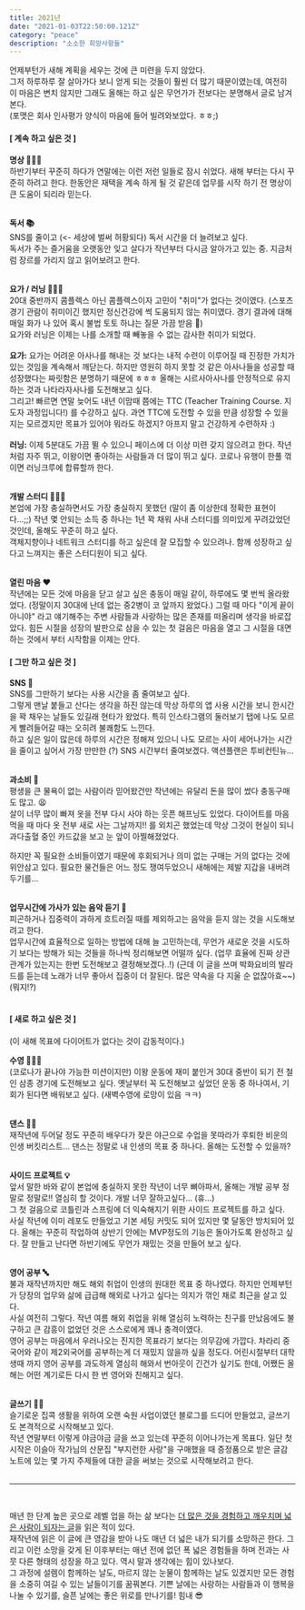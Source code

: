 ```yaml
---
title: 2021년
date: "2021-01-03T22:50:00.121Z"
category: "peace"
description: "소소한 희망사항들"
---
```


언제부턴가 새해 계획을 세우는 것에 큰 미련을 두지 않았다. <br />
그저 하루하루 잘 살아가다 보니 얻게 되는 것들이 훨씬 더 많기 때문이였는데, 여전히 이 마음은 변치 않지만 그래도 올해는 하고 싶은 무언가가 전보다는 분명해서 글로 남겨본다.<br />
(포맷은 회사 인사평가 양식이 마음에 들어 빌려와보았다. ㅎㅎ;)

#### [ 계속 하고 싶은 것 ]
**명상 🧘🏻‍♀**<br />
하반기부터 꾸준히 하다가 연말에는 이런 저런 일들로 잠시 쉬었다. 새해 부터는 다시 꾸준히 하려고 한다. 한동안은 재택을 계속 하게 될 것 같은데 업무를 시작 하기 전 명상이 큰 도움이 되리라 믿는다.<br /><br />

**독서 📚**<br />
SNS를 줄이고 (<- 세상에 벌써 허황되다) 독서 시간을 더 늘려보고 싶다. <br />독서가 주는 즐거움을 오랫동안 잊고 살다가 작년부터 다시금 알아가고 있는 중. 지금처럼 장르를 가리지 않고 읽어보려고 한다. <br /><br />

**요가 / 러닝 🏃🏻‍♀️**<br />
20대 중반까지 콤플렉스 아닌 콤플렉스이자 고민이 "취미"가 없다는 것이였다. (스포츠경기 관람이 취미이긴 했지만 정신건강에 썩 도움되지 않는 취미였다. 경기 결과에 대해 매일 화가 나 있어 혹시 불법 토토 하냐는 질문 가끔 받음 🤣)  
요가와 러닝은 이제는 나를 소개할 때 빼놓을 수 없는 감사한 취미가 되었다. <br /><br />
**요가:** 
요가는 어려운 아사나를 해내는 것 보다는 내적 수련이 이루어질 때 진정한 가치가 있는 것임을 계속해서 깨닫는다. 하지만 영원히 하지 못할 것 같은 아사나들을 성공할 때 성장했다는 짜릿함은 분명하기 때문에 ㅎㅎㅎ 올해는 시르사아사나를 안정적으로 유지하는 것과 나타라자사나를 도전해보고 싶다.<br />
그리고! 빠르면 연말 늦어도 내년 이맘때 쯤에는 TTC (Teacher Training Course. 지도자 과정입니다!) 를 수강하고 싶다. 과연 TTC에 도전할 수 있을 만큼 성장할 수 있을지는 모르겠지만 목표가 있어야 뭐라도 하겠지? 아프지 말고 건강하게 수련하자 :)<br /><br />
**러닝:** 
이제 5분대도 가끔 뛸 수 있으니 페이스에 더 이상 미련 갖지 않으려고 한다. 작년처럼 자주 뛰고, 이왕이면 좋아하는 사람들과 더 많이 뛰고 싶다. 코로나 유행이 한풀 꺾이면 러닝크루에 합류할까 한다.<br /><br />

**개발 스터디 👩🏻‍💻**<br />
본업에 가장 충실하면서도 가장 충실하지 못했던 (말이 좀 이상한데 정확한 표현이다...;;) 작년 몇 안되는 소득 중 하나는 1년 꽉 채워 사내 스터디를 의미있게 꾸려갔었던 것인데, 올해도 꾸준히 하고 싶다.<br /> 객체지향이나 네트워크 스터디를 하고 싶은데 잘 모집할 수 있으려나. 함께 성장하고 싶다고 느껴지는 좋은 스터디원이 되고 싶다.<br /><br />

**열린 마음 ❤️**<br />
작년에는 모든 것에 마음을 닫고 살고 싶은 충동이 매일 같이, 하루에도 몇 번씩 올라왔었다. (정말이지 30대에 난데 없는 중2병이 코 앞까지 왔었다.) 그럴 때 마다 "이게 끝이 아니야" 라고 얘기해주는 주변 사람들과 사랑하는 많은 존재를 떠올리며 생각을 바로잡았다. 힘든 시절을 성장의 발판으로 삼을 수 있는 첫 걸음은 마음을 열고 그 시절을 대면하는 것에서 부터 시작함을 이제는 안다.


#### [ 그만 하고 싶은 것 ]
**SNS 📱**<br />
SNS를 그만하기 보다는 사용 시간을 좀 줄여보고 싶다.<br /> 그렇게 맨날 붙들고 산다는 생각을 하진 않는데 막상 하루의 앱 사용 시간을 보니 한시간을 꽉 채우는 날들도 있길래 현타가 왔었다. 특히 인스타그램의 둘러보기 탭에 나도 모르게 빨려들어갈 때는 오히려 불쾌함도 느낀다. <br />
하고 싶은 일이 많은데 하루의 시간은 정해져 있으니 나도 모르는 사이 세어나가는 시간을 줄이고 싶어서 가장 만만한 (?) SNS 시간부터 줄여보겠다. 액션플랜은 투비컨틴뉴... <br /><br />

**과소비 💸**<br />
평생을 큰 물욕이 없는 사람이라 믿어왔건만 작년에는 유달리 돈을 많이 썼다 충동구매도 많고. 😫 <br />
살이 너무 많이 빠져 옷을 전부 다시 사야 하는 웃픈 해프닝도 있었다. 다이어트를 마음먹을 때 마다 옷 전부 새로 사는 그날까지!! 를 외치곤 했었는데 막상 그것이 현실이 되니 과다출혈 중인 카드값을 보고 눈 앞이 아찔해졌었다.<br />

하지만 꼭 필요한 소비들이였기 때문에 후회되거나 의미 없는 구매는 거의 없다는 것에 위안삼고 있다. 필요한 물건들은 어느 정도 쟁여두었으니 새해에는 제발 지갑을 내버려 두기를...<br /><br />

**업무시간에 가사가 있는 음악 듣기 🎸**<br />
피곤하거나 집중력이 과하게 흐트러질 때를 제외하고는 음악을 듣지 않는 것을 시도해보려고 한다.<br /> 업무시간에 효율적으로 일하는 방법에 대해 늘 고민하는데, 무언가 새로운 것을 시도하기 보다는 방해가 되는 것들을 하나씩 정리해보면 어떨까 싶다. (업무 효율에 진짜 상관 관계가 있는지는 한번 도전해보고 결정해보겠다..!) (근데 이 글을 쓰며 박화요비의 발라드를 듣는데 노래가 너무 좋아서 집중이 더 잘된다. 많은 약속을 다 지울 순 없잖아효~~) (뭐지!?)<br /><br />


#### [ 새로 하고 싶은 것 ]
(이 새해 목표에 다이어트가 없다는 것이 감동적이다.)

**수영 🏊🏻‍♀️**<br />
(코로나가 끝나야 가능한 미션이지만) 이왕 운동에 재미 붙인거 30대 중반이 되기 전 철인 삼종 경기에 도전해보고 싶다. 옛날부터 꼭 도전해보고 싶었던 운동 중 하나여서, 기회가 된다면 배워보고 싶다. (새벽수영에 로망이 있음 ㅋㅋ)<br /><br />

**댄스 💃🏻**<br />
재작년에 두어달 정도 꾸준히 배우다가 잦은 야근으로 수업을 못따라가 후퇴한 비운의 인생 버킷리스트... 댄스는 정말로 내 인생의 목표 중 하나다. 올해는 도전할 수 있을까?<br /><br />

**사이드 프로젝트 💡**<br />
앞서 말한 바와 같이 본업에 충실하지 못한 작년이 너무 뼈아파서, 올해는 개발 공부 정말로 정말로!! 열심히 할 것이다. 개발 너무 잘하고싶다... (휴...)<br />
그 첫 걸음으로 코틀린과 스프링에 더 익숙해지기 위한 사이드 프로젝트를 하고 싶다. <br />
사실 작년에 이미 레포도 만들었고 기본 세팅 커밋도 되어 있지만 몇 달동안 방치되어 있다. 올해는 꾸준히 작업하여 상반기 안에는 MVP정도의 기능은 돌아가도록 완성하고 싶다. 잘 만들고 난다면 하반기에도 무언가 재밌는 것을 만들어 보고 싶다.<br /><br />

**영어 공부 🔤**<br />
불과 재작년까지만 해도 해외 취업이 인생의 원대한 목표 중 하나였다. 하지만 언제부턴가 당장의 업무와 삶에 급급해 해외로 나가고 싶다는 의지가 꺾인 채로 최근을 살고 있다. <br />
사실 여전히 그렇다. 작년 여름 해외 취업을 위해 열심히 노력하는 친구를 만났음에도 불구하고 큰 감흥이 없었던 것은 스스로에게 꽤나 충격이였다. <br />
영어 공부는 마음에서 우러나오는 진지한 목표라기 보다는 의무감에 가깝다. 차라리 중국어와 같이 제2외국어를 공부하는게 더 재밌지 않을까 싶을 정도다. 어린시절부터 대학생때 까지 영어 공부를 과도하게 열심히 해와서 번아웃이 긴건가 싶기도 한데, 어쨌든 올해는 어떤 계기로든 다시 한 번 영어와 친해지고 싶다. <br /><br />

**글쓰기 ✍🏻**<br />
슬기로운 집콕 생활을 위하여 오랜 숙원 사업이였던 블로그를 드디어 만들었고, 글쓰기도 본격적으로 시작해보고 있다. <br />
작년 연말부터 이렇게 야금야금 글을 쓰고 있는데 꾸준히 이어나가는게 목표다. 일단 첫 시작은 이슬아 작가님의 산문집 "부지런한 사랑"을 구매했을 때 증정품으로 받은 글감 노트에 있는 몇 가지 주제들에 대한 글을 써보는 것으로 시작해보려고 한다.<br /><br />

---
<br />

매년 한 단계 높은 곳으로 레벨 업을 하는 삶 보다는 [더 많은 것을 경험하고 깨우치며 넓은 사람이 되자는 글](https://brunch.co.kr/@peony/44)을 읽은 적이 있다. <br />
재작년에 읽은 이 글에 큰 영감을 받아 나도 매년 더 넓은 내가 되기를 소망하곤 한다. 그리고 이런 소망을 갖게 된 이후부터는 매년 전에 없던 폭 넓은 경험들을 하며 전과는 사뭇 다른 형태의 성장을 하고 있다. 역시 말과 생각에는 힘이 있나보다.<br />
그 과정에 설렘이 함께하는 날도, 마르지 않는 눈물이 함께하는 날도 있겠지만 모든 경험을 소중히 여길 수 있는 날들이기를 꿈꿔본다. 기쁜 날에는 사랑하는 사람들과 이 행복을 나눌 수 있기를, 슬픈 날에는 좋은 위로를 만나기를! 힘내 😎
<br /><br />

